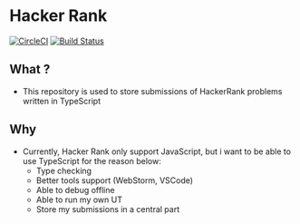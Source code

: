 # Hacker Rank

[![CircleCI](https://circleci.com/gh/somallg/hacker-rank.svg?style=svg)](https://circleci.com/gh/somallg/hacker-rank)
[![Build Status](https://travis-ci.org/somallg/hacker-rank.svg?branch=dev)](https://travis-ci.org/somallg/hacker-rank)

## What ?
* This repository is used to store submissions of HackerRank problems written in TypeScript

## Why
* Currently, Hacker Rank only support JavaScript, but i want to be able to use TypeScript for the reason below:
  * Type checking
  * Better tools support (WebStorm, VSCode)
  * Able to debug offline
  * Able to run my own UT
  * Store my submissions in a central part
